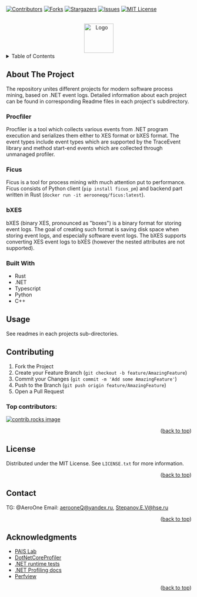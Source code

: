 ﻿[![Contributors][contributors-shield]][contributors-url]
[![Forks][forks-shield]][forks-url]
[![Stargazers][stars-shield]][stars-url]
[![Issues][issues-shield]][issues-url]
[![MIT License][license-shield]][license-url]

<br />
<div align="center">
  <a href="https://github.com/othneildrew/Best-README-Template">
    <img src="images/logo.png" alt="Logo" width="80" height="80">
  </a>
</div>


<details>
  <summary>Table of Contents</summary>
  <ol>
    <li>
      <a href="#about-the-project">About The Project</a>
      <ul>
        <li><a href="#built-with">Built With</a></li>
      </ul>
    </li>
    <li>
      <a href="#getting-started">Getting Started</a>
      <ul>
        <li><a href="#prerequisites">Prerequisites</a></li>
        <li><a href="#installation">Installation</a></li>
      </ul>
    </li>
    <li><a href="#usage">Usage</a></li>
    <li><a href="#roadmap">Roadmap</a></li>
    <li><a href="#contributing">Contributing</a></li>
    <li><a href="#license">License</a></li>
    <li><a href="#contact">Contact</a></li>
    <li><a href="#acknowledgments">Acknowledgments</a></li>
  </ol>
</details>



<!-- ABOUT THE PROJECT -->
## About The Project

The repository unites different projects for modern software process mining, based on
.NET event logs. Detailed information about each project can be found in corresponding
Readme files in each project's subdirectory.

### Procfiler

Procfiler is a tool which collects various events from .NET program execution and serializes
them either to XES format or bXES format. The event types include event types which are
supported by the TraceEvent library and method start-end events which are collected
through unmanaged profiler.

### Ficus

Ficus is a tool for process mining with much attention put to performance. Ficus consists
of Python client (`pip install ficus_pm`) and backend part written in Rust
(`docker run -it aerooneqq/ficus:latest`).

### bXES

bXES (binary XES, pronounced as "boxes") is a binary format for storing event logs.
The goal of creating such format is saving disk space when storing event logs, and
especially software event logs. The bXES supports converting XES event logs to bXES
(however the nested attributes are not supported).


### Built With

* Rust
* .NET
* Typescript
* Python
* C++

## Usage

See readmes in each projects sub-directories.

## Contributing

1. Fork the Project
2. Create your Feature Branch (`git checkout -b feature/AmazingFeature`)
3. Commit your Changes (`git commit -m 'Add some AmazingFeature'`)
4. Push to the Branch (`git push origin feature/AmazingFeature`)
5. Open a Pull Request

### Top contributors:

<a href="https://github.com/PM-IDE/workspace/graphs/contributors">
  <img src="https://contrib.rocks/image?repo=PM-IDE/workspace" alt="contrib.rocks image" />
</a>

<p align="right">(<a href="#readme-top">back to top</a>)</p>



<!-- LICENSE -->
## License

Distributed under the MIT License. See `LICENSE.txt` for more information.

<p align="right">(<a href="#readme-top">back to top</a>)</p>


## Contact

TG: @AeroOne
Email: aerooneQ@yandex.ru, Stepanov.E.V@hse.ru

<p align="right">(<a href="#readme-top">back to top</a>)</p>


## Acknowledgments

* [PAIS Lab](https://pais.hse.ru/lab/about)
* [DotNetCoreProfiler](https://github.com/ABaboshin/DotNetCoreProfiler)
* [.NET runtime tests](https://github.com/dotnet/runtime/tree/main/src/tests/profiler)
* [.NET Profiling docs](https://github.com/dotnet/runtime/tree/main/docs/design/coreclr/profiling)
* [Perfview](https://github.com/Microsoft/perfview)

<p align="right">(<a href="#readme-top">back to top</a>)</p>

[contributors-shield]: https://img.shields.io/github/contributors/PM-IDE/workspace.svg?style=for-the-badge
[contributors-url]: https://github.com/PM-IDE/workspace/graphs/contributors
[forks-shield]: https://img.shields.io/github/forks/PM-IDE/workspace.svg?style=for-the-badge
[forks-url]: https://github.com/PM-IDE/workspace/network/members
[stars-shield]: https://img.shields.io/github/stars/PM-IDE/workspace.svg?style=for-the-badge
[stars-url]: https://github.com/PM-IDE/workspace/stargazers
[issues-shield]: https://img.shields.io/github/issues/PM-IDE/workspace.svg?style=for-the-badge
[issues-url]: https://github.com/PM-IDE/workspace/issues
[license-shield]: https://img.shields.io/github/license/PM-IDE/workspace.svg?style=for-the-badge
[license-url]: https://github.com/PM-IDE/workspace/blob/master/LICENSE.txt